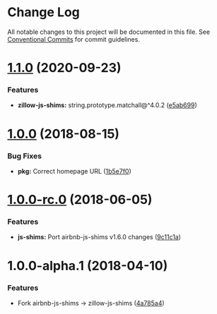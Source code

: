 # Change Log

All notable changes to this project will be documented in this file.
See [Conventional Commits](https://conventionalcommits.org) for commit guidelines.

# [1.1.0](https://github.com/zillow/javascript/compare/zillow-js-shims@1.0.0...zillow-js-shims@1.1.0) (2020-09-23)


### Features

* **zillow-js-shims:** string.prototype.matchall@^4.0.2 ([e5ab699](https://github.com/zillow/javascript/commit/e5ab699519311c57073cb34a418ff6c3270357e3))





<a name="1.0.0"></a>
# [1.0.0](https://github.com/zillow/javascript/compare/zillow-js-shims@1.0.0-rc.0...zillow-js-shims@1.0.0) (2018-08-15)


### Bug Fixes

* **pkg:** Correct homepage URL ([1b5e7f0](https://github.com/zillow/javascript/commit/1b5e7f0))





<a name="1.0.0-rc.0"></a>
# [1.0.0-rc.0](https://github.com/zillow/javascript/compare/zillow-js-shims@1.0.0-alpha.1...zillow-js-shims@1.0.0-rc.0) (2018-06-05)


### Features

* **js-shims:** Port airbnb-js-shims v1.6.0 changes ([9c11c1a](https://github.com/zillow/javascript/commit/9c11c1a))





<a name="1.0.0-alpha.1"></a>
# 1.0.0-alpha.1 (2018-04-10)


### Features

* Fork airbnb-js-shims -> zillow-js-shims ([4a785a4](https://github.com/zillow/javascript/commit/4a785a4))
